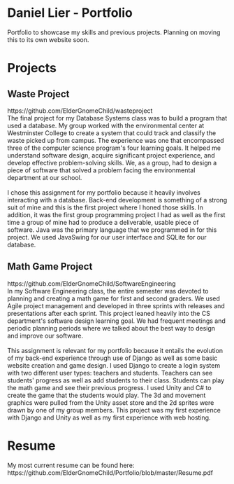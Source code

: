 # Daniel Lier - Portfolio
Portfolio to showcase my skills and previous projects. Planning on moving this to its own website soon.

<h1>Projects</h1>
<h2>Waste Project</h2>
https://github.com/ElderGnomeChild/wasteproject<br>
	The final project for my Database Systems class was to build a program that used a database. My group worked with the environmental center at Westminster College to create a system that could track and classify the waste picked up from campus. The experience was one that encompassed three of the computer science program's four learning goals. It helped me understand software design, acquire significant project experience, and develop effective problem-solving skills. We, as a group, had to design a piece of software that solved a problem facing the environmental department at our school. 
	<br><br>I chose this assignment for my portfolio because it heavily involves interacting with a database. Back-end development is something of a strong suit of mine and this is the first project where I honed those skills. In addition, it was the first group programming project I had as well as the first time a group of mine had to produce a deliverable, usable piece of software. Java was the primary language that we programmed in for this project. We used JavaSwing for our user interface and SQLite for our database.

<h2>Math Game Project</h2>
https://github.com/ElderGnomeChild/SoftwareEngineering<br>
	In my Software Engineering class, the entire semester was devoted to planning and creating a math game for first and second graders. We used Agile project management and developed in three sprints with releases and presentations after each sprint. This project leaned heavily into the CS department's software design learning goal. We had frequent meetings and periodic planning periods where we talked about the best way to design and improve our software. 
	<br><br>This assignment is relevant for my portfolio because it entails the evolution of my back-end experience through use of Django as well as some basic website creation and game design. I used Django to create a login system with two different user types: teachers and students. Teachers can see students' progress as well as add students to their class. Students can play the math game and see their previous progress. I used Unity  and C# to create the game that the students would play. The 3d and movement graphics were pulled from the Unity asset store and the 2d sprites were drawn by one of my group members. This project was my first experience with Django and Unity as well as my first experience with web hosting.
  
<h1>Resume</h1>
My most current resume can be found here:
https://github.com/ElderGnomeChild/Portfolio/blob/master/Resume.pdf

